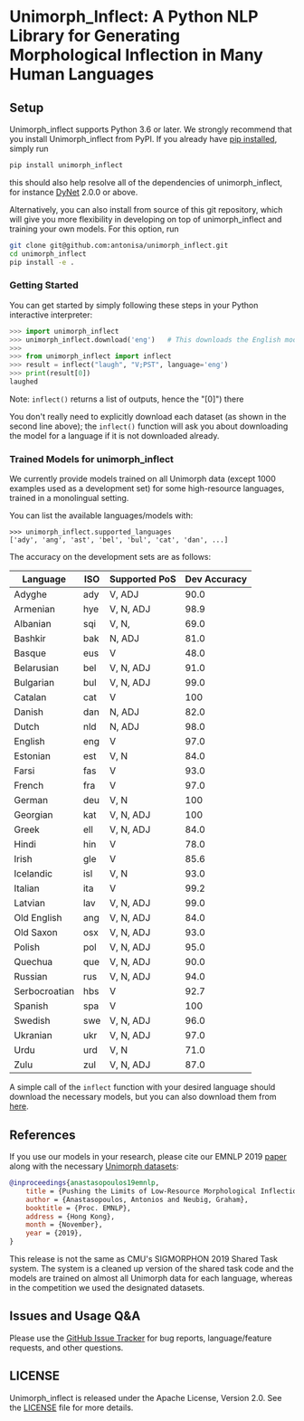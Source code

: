 # Unimorph_Inflect: A Python NLP Library for Generating Morphological Inflection in Many Human Languages

## Setup

Unimorph_inflect supports Python 3.6 or later. We strongly recommend that you install Unimorph_inflect from PyPI. If you already have [pip installed](https://pip.pypa.io/en/stable/installing/), simply run
```bash
pip install unimorph_inflect
```
this should also help resolve all of the dependencies of unimorph_inflect, for instance [DyNet](https://dynet.readthedocs.io/) 2.0.0 or above.

Alternatively, you can also install from source of this git repository, which will give you more flexibility in developing on top of unimorph_inflect and training your own models. For this option, run
```bash
git clone git@github.com:antonisa/unimorph_inflect.git
cd unimorph_inflect
pip install -e .
```

### Getting Started

You can get started by simply following these steps in your Python interactive interpreter:

```python
>>> import unimorph_inflect
>>> unimorph_inflect.download('eng')   # This downloads the English models, if you don't have them already
>>>
>>> from unimorph_inflect import inflect
>>> result = inflect("laugh", "V;PST", language='eng')
>>> print(result[0])
laughed
```
Note: `inflect()` returns a list of outputs, hence the "[0]") there

You don't really need to explicitly download each dataset (as shown in the second line above); the `inflect()` function will ask you about downloading the model for a language if it is not downloaded already.

### Trained Models for unimorph_inflect

We currently provide models trained on all Unimorph data (except 1000 examples used as a development set) for some high-resource languages, trained in a monolingual setting. 

You can list the available languages/models with:
```
>>> unimorph_inflect.supported_languages
['ady', 'ang', 'ast', 'bel', 'bul', 'cat', 'dan', ...]
```

The accuracy on the development sets are as follows:

| Language      | ISO | Supported PoS | Dev Accuracy |
|---------------|-----|---------------|--------------|
| Adyghe        | ady | V, ADJ        | 90.0         |
| Armenian      | hye | V, N, ADJ     | 98.9         |
| Albanian      | sqi | V, N,         | 69.0         |
| Bashkir       | bak | N, ADJ        | 81.0         |
| Basque        | eus | V             | 48.0         |
| Belarusian    | bel | V, N, ADJ     | 91.0         |
| Bulgarian     | bul | V, N, ADJ     | 99.0         |
| Catalan       | cat | V             | 100          |
| Danish        | dan | N, ADJ        | 82.0         |
| Dutch         | nld | N, ADJ        | 98.0         |
| English       | eng | V             | 97.0         |
| Estonian      | est | V, N          | 84.0         |
| Farsi         | fas | V             | 93.0         |
| French        | fra | V             | 97.0         |
| German        | deu | V, N          | 100          |
| Georgian      | kat | V, N, ADJ     | 100          |
| Greek         | ell | V, N, ADJ     | 84.0         |
| Hindi         | hin | V             | 78.0         |
| Irish         | gle | V             | 85.6         |
| Icelandic     | isl | V, N          | 93.0         |
| Italian       | ita | V             | 99.2         |
| Latvian       | lav | V, N, ADJ     | 99.0         |
| Old English   | ang | V, N, ADJ     | 84.0         |
| Old Saxon     | osx | V, N, ADJ     | 93.0         |
| Polish        | pol | V, N, ADJ     | 95.0         |
| Quechua       | que | V, N, ADJ     | 90.0         |
| Russian       | rus | V, N, ADJ     | 94.0         |
| Serbocroatian | hbs | V             | 92.7         |
| Spanish       | spa | V             | 100          |
| Swedish       | swe | V, N, ADJ     | 96.0         |
| Ukranian      | ukr | V, N, ADJ     | 97.0         |
| Urdu          | urd | V, N          | 71.0         |
| Zulu          | zul | V, N, ADJ     | 87.0         |


A simple call of the `inflect` function with your desired language should download the necessary models, but you can also download them from [here](https://github.com/antonisa/unimorph_inflect/blob/master/models).

## References

If you use our models in your research, please cite our EMNLP 2019 [paper](https://www.aclweb.org/anthology/D19-1091.pdf) along with the necessary [Unimorph datasets](http://www.lrec-conf.org/proceedings/lrec2018/pdf/789.pdf):

```bibtex
@inproceedings{anastasopoulos19emnlp,
    title = {Pushing the Limits of Low-Resource Morphological Inflection},
    author = {Anastasopoulos, Antonios and Neubig, Graham},
    booktitle = {Proc. EMNLP},
    address = {Hong Kong},
    month = {November},
    year = {2019},
}
```

This release is not the same as CMU's SIGMORPHON 2019 Shared Task system. The system is a cleaned up version of the shared task code and the models are trained on almost all Unimorph data for each language, whereas in the competition we used the designated datasets.

## Issues and Usage Q&A

Please use the [GitHub Issue Tracker](https://github.com/antonisa/unimorph_inflect/issues) for bug reports, language/feature requests, and other questions.

## LICENSE

Unimorph_inflect is released under the Apache License, Version 2.0. See the [LICENSE](https://github.com/antonisa/unimorph_inflect/LICENSE) file for more details.